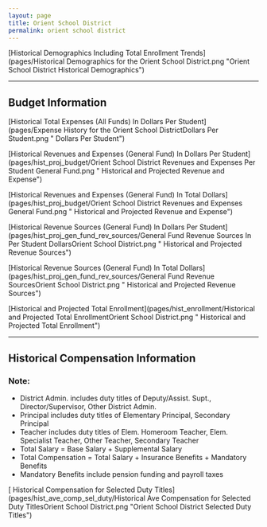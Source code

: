 ```yaml
---
layout: page
title: Orient School District
permalink: orient school district
---
```



[Historical Demographics Including Total Enrollment Trends](pages/Historical Demographics for the Orient School District.png "Orient School District Historical Demographics")

___

## Budget Information

[Historical Total Expenses (All Funds) In Dollars Per Student](pages/Expense History for the Orient School DistrictDollars Per Student.png " Dollars Per Student")

[Historical Revenues and Expenses (General Fund) In Dollars Per Student](pages/hist_proj_budget/Orient School District Revenues and Expenses Per Student General Fund.png " Historical and Projected Revenue and Expense")

[Historical Revenues and Expenses (General Fund) In Total Dollars](pages/hist_proj_budget/Orient School District Revenues and Expenses General Fund.png " Historical and Projected Revenue and Expense")

[Historical Revenue Sources (General Fund) In Dollars Per Student](pages/hist_proj_gen_fund_rev_sources/General Fund Revenue Sources In Per Student DollarsOrient School District.png " Historical and Projected Revenue Sources")

[Historical Revenue Sources (General Fund) In Total Dollars](pages/hist_proj_gen_fund_rev_sources/General Fund Revenue SourcesOrient School District.png " Historical and Projected Revenue Sources")

[Historical and Projected Total Enrollment](pages/hist_enrollment/Historical and Projected Total EnrollmentOrient School District.png " Historical and Projected Total Enrollment")


___

## Historical Compensation Information
### Note:
- District Admin. includes duty titles of Deputy/Assist. Supt., Director/Supervisor, Other District Admin.
- Principal includes duty titles of Elementary Principal, Secondary Principal
- Teacher includes duty titles of Elem. Homeroom Teacher, Elem. Specialist Teacher, Other Teacher, Secondary Teacher
- Total Salary = Base Salary + Supplemental Salary
- Total Compensation = Total Salary + Insurance Benefits + Mandatory Benefits
- Mandatory Benefits include pension funding and payroll taxes

[ Historical Compensation for Selected Duty Titles](pages/hist_ave_comp_sel_duty/Historical Ave Compensation for Selected Duty TitlesOrient School District.png "Orient School District Selected Duty Titles")

